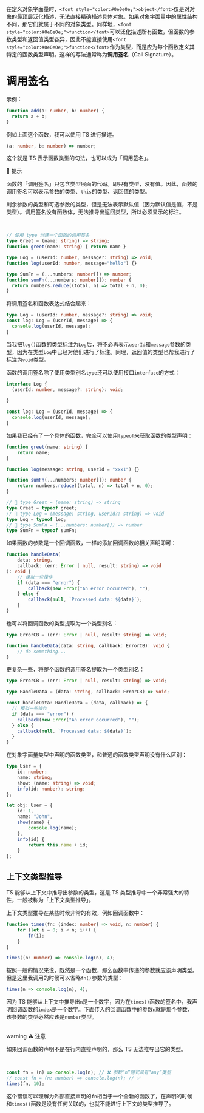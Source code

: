 <font style="color:#0e0e0e;">在定义对象字面量时，</font>`<font style="color:#0e0e0e;">object</font>`<font style="color:#0e0e0e;">仅是对对象的最顶层泛化描述，无法直接精确描述具体对象。如果对象字面量中的属性结构不同，那它们就属于不同的对象类型。同样地，</font>`<font style="color:#0e0e0e;">function</font>`<font style="color:#0e0e0e;">可以泛化描述所有函数，但函数的参数类型和返回值类型各异，因此不能直接使用</font>`<font style="color:#0e0e0e;">function</font>`<font style="color:#0e0e0e;">作为类型，而是应为每个函数定义其特定的函数类型声明。这样的写法通常称为</font>**<font style="color:#0e0e0e;">调用签名</font>**<font style="color:#0e0e0e;">（Call Signature）。</font>

<font style="color:#0e0e0e;"></font>

# <font style="color:#0e0e0e;background-color:#74B602;"> </font><font style="color:#0e0e0e;"> 调用签名</font>
<font style="color:#0e0e0e;">示例：</font>

```typescript
function add(a: number, b: number) { 
  return a + b;
}
```

例如上面这个函数，我可以使用 TS 进行描述。

```typescript
(a: number, b: number) => number;
```

这个就是 TS 表示函数类型的句法，也可以成为「调用签名」。




🔔 提示

函数的「调用签名」只包含类型层面的代码。即只有类型，没有值。因此，函数的调用签名可以表示参数的类型、`this`的类型、返回值的类型。

剩余参数的类型和可选参数的类型，但是无法表示默认值（因为默认值是值，不是类型）。调用签名没有函数体，无法推导出返回类型，所以必须显示的标注。

<br/>

```typescript
// 使用 type 创建一个函数的调用签名
type Greet = (name: string) => string;
function greet(name: string) { return name }

type Log = (userId: number, message?: string) => void;
function log(userId: number, message="hello") {}

type SumFn = (...numbers: number[]) => number;
function sumFn(...numbers: number[]): number {
  return numbers.reduce((total, n) => total + n, 0);
}
```

将调用签名和函数表达式结合起来：

```typescript
type Log = (userId: number, message?: string) => void;
const log: Log = (userId, message) => {
  console.log(userId, message);
}
```

当我把`log()`函数的类型标注为`Log`后，将不必再表示`userId`和`message`参数的类型，因为在类型`Log`中已经对他们进行了标注。同理，返回值的类型也帮我进行了标注为`void`类型。



函数的调用签名除了使用类型别名`type`还可以使用接口`interface`的方式：

```typescript
interface Log {
  (userId: number, message?: string): void;
  
}

const log: Log = (userId, message) => {
  console.log(userId, message);
}
```



如果我已经有了一个具体的函数，完全可以使用`typeof`来获取函数的类型声明：

```typescript
function greet(name: string) {
    return name;
}

function log(message: string, userId = "xxx1") {}

function sumFn(...numbers: number[]): number {
    return numbers.reduce((total, n) => total + n, 0);
}

// 🤔 type Greet = (name: string) => string
type Greet = typeof greet;
// 🤔 type Log = (message: string, userId?: string) => void
type Log = typeof log;
// 🤔 type SumFn = (...numbers: number[]) => number
type SumFn = typeof sumFn;
```



如果函数的参数是一个回调函数，一样的添加回调函数的相关声明即可：

```typescript
function handleData(
    data: string,
    callback: (err: Error | null, result: string) => void
): void {
    // 模拟一些操作
    if (data === "error") {
        callback(new Error("An error occurred"), "");
    } else {
        callback(null, `Processed data: ${data}`);
    }
}
```

也可以将回调函数的类型提取为一个类型别名：

```typescript
type ErrorCB = (err: Error | null, result: string) => void;

function handleData(data: string, callback: ErrorCB): void {
    // do something...
}
```

更复杂一些，将整个函数的调用签名提取为一个类型别名：

```typescript
type ErrorCB = (err: Error | null, result: string) => void;

type HandleData = (data: string, callback: ErrorCB) => void;

const handleData: HandleData = (data, callback) => { 
  // 模拟一些操作
  if (data === "error") {
    callback(new Error("An error occurred"), "");
  } else {
    callback(null, `Processed data: ${data}`);
  }
}
```



在对象字面量类型中声明的函数类型，和普通的函数类型声明没有什么区别：

```typescript
type User = {
    id: number;
    name: string;
    show: (name: string) => void;
    info(id: number): string;
};

let obj: User = {
    id: 1,
    name: "John",
    show(name) {
        console.log(name);
    },
    info(id) {
        return this.name + id;
    }
};
```



## <font style="background-color:#74B602;"> </font> 上下文类型推导
TS 能够从上下文中推导出参数的类型，这是 TS 类型推导中一个非常强大的特性，一般被称为「上下文类型推导」。

上下文类型推导在某些时候非常的有效，例如回调函数中：

```typescript
function times(fn: (index: number) => void, n: number) {
    for (let i = 0; i < n; i++) {
        fn(i);
    }
}

times((n: number) => console.log(n), 4);
```

按照一般的情况来说，既然是一个函数，那么函数中传递的参数就应该声明类型。但是这里我调用的时候可以省略`fn()`参数的类型：

```typescript
times(n => console.log(n), 4);
```

因为 TS 能够从上下文中推导出`n`是一个数字，因为在`times()`函数的签名中，我声明回调函数的`index`是一个数字。下面传入的回调函数中的参数`n`就是那个参数，该参数的类型必然应该是`number`类型。



<br/>warning
⚠️ 注意

如果回调函数的声明不是在行内直接声明的，那么 TS 无法推导出它的类型。

<br/>

```typescript
const fn = (n) => console.log(n); // ❌ 参数“n”隐式具有“any”类型
// const fn = (n: number) => console.log(n); // ✅
times(fn, 10);
```

这个错误可以理解为外部直接声明的`fn`相当于一个全新的函数了，在声明的时候和`times()`函数是没有任何关联的，也就不能进行上下文的类型推导了。

